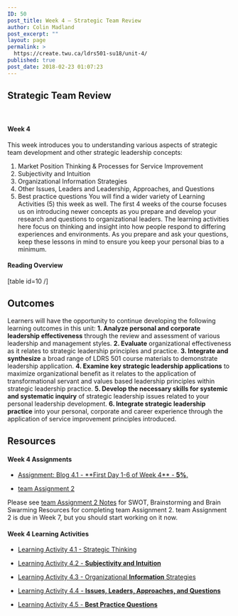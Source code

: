 ```yaml
---
ID: 50
post_title: Week 4 – Strategic Team Review
author: Colin Madland
post_excerpt: ""
layout: page
permalink: >
  https://create.twu.ca/ldrs501-su18/unit-4/
published: true
post_date: 2018-02-23 01:07:23
---
```

<h2>Strategic Team Review</h2>

&nbsp;

<h4>Week 4</h4>

This week introduces you to understanding various aspects of strategic team development and other strategic leadership concepts:
1.  Market Position Thinking &amp; Processes for Service Improvement
2.  Subjectivity and Intuition
3.  Organizational Information Strategies
4.  Other Issues, Leaders and Leadership, Approaches, and Questions
5.  Best practice questions
You will find a wider variety of Learning Activities (5) this week as well. The first 4 weeks of the course focuses us on introducing newer concepts as you prepare and develop your research and questions to organizational leaders. The learning activities here focus on thinking and insight into how people respond to differing experiences and environments. As you prepare and ask your questions, keep these lessons in mind to ensure you keep your personal bias to a minimum.

<h4>Reading Overview</h4>

[table id=10 /]

<h2><strong>Outcomes</strong></h2>

Learners will have the opportunity to continue developing the following learning outcomes in this unit: <strong>1&#46; Analyze personal and corporate leadership effectiveness</strong> through the review and assessment of various leadership and management styles. <strong>2&#46; Evaluate</strong> organizational effectiveness as it relates to strategic leadership principles and practice. <strong>3&#46; Integrate and synthesize</strong> a broad range of LDRS 501 course materials to demonstrate leadership application. <strong>4&#46; Examine key strategic leadership applications</strong> to maximize organizational benefit as it relates to the application of transformational servant and values based leadership principles within strategic leadership practice. <strong>5&#46; Develop the necessary skills for systemic and systematic inquiry</strong> of strategic leadership issues related to your personal leadership development. <strong>6&#46; Integrate strategic leadership practice</strong> into your personal, corporate and career experience through the application of service improvement principles introduced.

<h2><strong>Resources</strong></h2>

<h4>Week 4 Assignments</h4>

<ul>
<li><a href="https://create.twu.ca/ldrs501-su18/blog-4-1/">Assignment: Blog 4.1 - &#42;&#42;First Day 1-6 of Week 4&#42;&#42; - <strong>5%</strong>.</a></p></li>
<li><p><a href="https://create.twu.ca/ldrs501-su18/assignment-2/">team Assignment 2</a></p></li>
</ul>

<p>Please see <a href="https://create.twu.ca/ldrs501-su18/team-assignment-2-notes/">team Assignment 2 Notes</a> for SWOT, Brainstorming and Brain Swarming Resources for completing team Assignment 2. team Assignment 2 is due in Week 7, but you should start working on it now.

<h4>Week 4 Learning Activities</h4>

<ul>
<li><p><a href="https://create.twu.ca/ldrs501-su18/week-4-learning-activity-4-1-instruction-and-questions/">Learning Activity 4.1 - Strategic Thinking</a></p></li>
<li><p><a href="https://create.twu.ca/ldrs501-su18/week-4-learning-activity-4-2-instruction-and-questions/">Learning Activity 4.2 - <strong>Subjectivity and Intuition</strong></a></p></li>
<li><p><a href="https://create.twu.ca/ldrs501-su18/week-4-learning-activity-4-3-instruction-and-questions/">Learning Activity 4.3 - Organizational <strong>Information</strong> Strategies</a></p></li>
<li><p><a href="https://create.twu.ca/ldrs501-su18/week-4-learning-activity-4-4-instruction-and-questions/">Learning Activity 4.4 - <strong>Issues, Leaders, Approaches, and Questions</strong></a></p></li>
<li><p><a href="https://create.twu.ca/ldrs501-su18/week-4-learning-activity-4-5-instruction-and-questions/">Learning Activity 4.5 - <strong>Best Practice Questions</strong></a></p></li>
</ul>